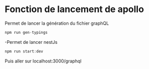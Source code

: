 # Fonction de lancement de apollo

Permet de lancer la génération du fichier graphQL

```js 
npm run gen-typings
``` 
-Permet de lancer nestJs

```js
npm run start:dev
```
Puis aller sur localhost:3000/graphql
